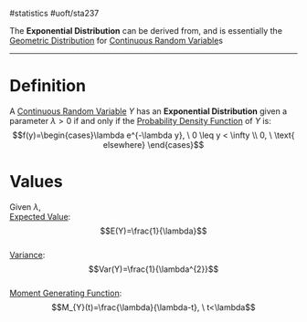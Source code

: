 #statistics #uoft/sta237 

The **Exponential Distribution** can be derived from, and is essentially the [Geometric Distribution](Geometric%20Distribution.md) for [Continuous Random Variable](Continuous%20Random%20Variable.md)s

---
# Definition
A [Continuous Random Variable](Continuous%20Random%20Variable.md) $Y$ has an **Exponential Distribution** given a parameter $\lambda > 0$ if and only if the [Probability Density Function](Probability%20Mass%20Function.md) of $Y$ is: $$f(y)=\begin{cases}\lambda e^{-\lambda y}, \ 0 \leq y < \infty  \\  
0, \ \text{ elsewhere} \end{cases}$$
# Values
Given $\lambda$,  
[Expected Value](Expected%20Value.md):$$E(Y)=\frac{1}{\lambda}$$  
[Variance](Variance.md):$$Var(Y)=\frac{1}{\lambda^{2}}$$  
[Moment Generating Function](Moment%20Generating%20Function.md):$$M_{Y}(t)=\frac{\lambda}{\lambda-t},  \ t<\lambda$$